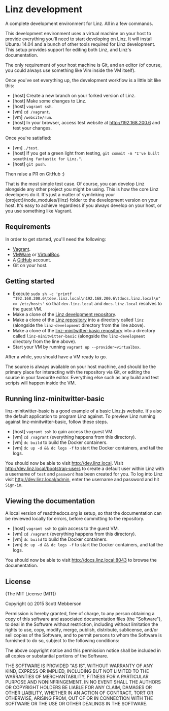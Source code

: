 # Linz development

A complete development environment for Linz. All in a few commands.

This development environment uses a virtual machine on your host to provide everything you'll need to start developing on Linz. It will install Ubuntu 14.04 and a bunch of other tools required for Linz development. This setup provides support for editing both Linz, and Linz's documentation.

The only requirement of your host machine is Git, and an editor (of course, you could always use something like Vim inside the VM itself).

Once you've set everything up, the development workflow is a little bit like this:

- [host]    Create a new branch on your forked version of Linz.
- [host]    Make some changes to Linz.
- [host]    `vagrant ssh`.
- [vm]      `cd /vagrant`.
- [vm]      `/website/run`.
- [host]    In your browser, access test website at http://192.168.200.6 and test your changes.

Once you're satisfied:

- [vm]      `./test`.
- [host]    If you get a green light from testing, `git commit -m "I've built something fantastic for Linz."`.
- [host]    `git push`.

Then raise a PR on GitHub :)

That is the most simple test case. Of course, you can develop Linz alongside any other project you might be using. This is how the core Linz developers do it. It's just a matter of symlinking your {project}/node_modules/{linz} folder to the development version on your host. It's easy to achieve regardless if you always develop on your host, or you use something like Vagrant.

## Requirements

In order to get started, you'll need the following:

- [Vagrant](https://www.vagrantup.com/).
- [VMWare](http://www.vmware.com/]) or [VirtualBox](https://www.virtualbox.org/).
- A [GitHub](https://github.com/) account.
- Git on your host.

## Getting started

- Execute `sudo sh -c 'printf "192.168.200.6\tdev.linz.local\n192.168.200.6\tdocs.linz.local\n" >> /etc/hosts'` so that `dev.linz.local` and `docs.linz.local` resolves to the guest VM.
- Make a clone of the [Linz development repository](https://github.com/smebberson/linz-development).
- Make a clone of the [Linz repository](https://github.com/smebberson/linz) into a directory called `linz` (alongside the `linz-development` directory from the line above).
- Make a clone of the [linz-minitwitter-basic repository](https://github.com/smebberson/linz-minitwitter-basic) into a directory called `linz-minitwitter-basic` (alongside the `linz-development` directory from the line above).
- Start your VM by running `vagrant up --provider=virtualbox`.

After a while, you should have a VM ready to go.

The source is always available on your host machine, and should be the primary place for interacting with the repository via Git, or editing the source in your favourite editor. Everything else such as any build and test scripts will happen inside the VM.

## Running linz-minitwitter-basic

linz-minitwitter-basic is a good example of a basic Linz.js website. It's also the default application to program Linz against. To preview Linz running against linz-minitwitter-basic, follow these steps.

- [host]    `vagrant ssh` to gain access the guest VM.
- [vm]      `cd /vagrant` (everything happens from this directory).
- [vm]      `dc build` to build the Docker containers.
- [vm]      `dc up -d && dc logs -f` to start the Docker containers, and tail the logs.

You should now be able to visit http://dev.linz.local. Visit http://dev.linz.local/bootstrap-users to create a default user within Linz with a username of `test` and `password` has been created for you. To log into Linz visit http://dev.linz.local/admin, enter the username and password and hit `Sign-in`.

## Viewing the documentation

A local version of readthedocs.org is setup, so that the documentation can be reviewed locally for errors, before committing to the repository.

- [host]    `vagrant ssh` to gain access to the guest VM.
- [vm]      `cd /vagrant` (everything happens from this directory).
- [vm]      `dc build` to build the Docker containers.
- [vm]      `dc up -d && dc logs -f` to start the Docker containers, and tail the logs.

You should now be able to visit http://docs.linz.local:8043 to browse the documentation.

## License

(The MIT License (MIT))

Copyright (c) 2015 Scott Mebberson

Permission is hereby granted, free of charge, to any person obtaining a copy
of this software and associated documentation files (the "Software"), to deal
in the Software without restriction, including without limitation the rights
to use, copy, modify, merge, publish, distribute, sublicense, and/or sell
copies of the Software, and to permit persons to whom the Software is
furnished to do so, subject to the following conditions:

The above copyright notice and this permission notice shall be included in all
copies or substantial portions of the Software.

THE SOFTWARE IS PROVIDED "AS IS", WITHOUT WARRANTY OF ANY KIND, EXPRESS OR
IMPLIED, INCLUDING BUT NOT LIMITED TO THE WARRANTIES OF MERCHANTABILITY,
FITNESS FOR A PARTICULAR PURPOSE AND NONINFRINGEMENT. IN NO EVENT SHALL THE
AUTHORS OR COPYRIGHT HOLDERS BE LIABLE FOR ANY CLAIM, DAMAGES OR OTHER
LIABILITY, WHETHER IN AN ACTION OF CONTRACT, TORT OR OTHERWISE, ARISING FROM,
OUT OF OR IN CONNECTION WITH THE SOFTWARE OR THE USE OR OTHER DEALINGS IN THE
SOFTWARE.
